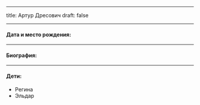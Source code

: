 
---
title: Артур Дресович
draft: false

---
#### Дата и место рождения:

---
#### Биография:


---
#### Дети:
- Регина
- Эльдар